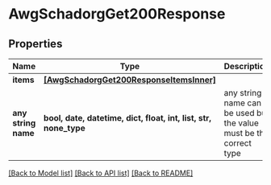 # AwgSchadorgGet200Response


## Properties
Name | Type | Description | Notes
------------ | ------------- | ------------- | -------------
**items** | [**[AwgSchadorgGet200ResponseItemsInner]**](AwgSchadorgGet200ResponseItemsInner.md) |  | [optional] 
**any string name** | **bool, date, datetime, dict, float, int, list, str, none_type** | any string name can be used but the value must be the correct type | [optional]

[[Back to Model list]](../README.md#documentation-for-models) [[Back to API list]](../README.md#documentation-for-api-endpoints) [[Back to README]](../README.md)


